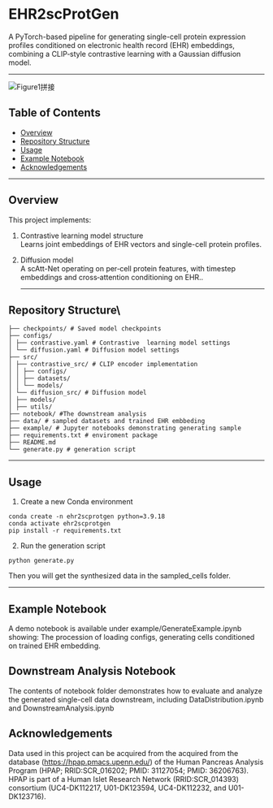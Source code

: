 # EHR2scProtGen

A PyTorch-based pipeline for generating single-cell protein expression profiles conditioned on electronic health record (EHR) embeddings, combining a CLIP‐style contrastive learning with a Gaussian diffusion model.

---



![Figure1拼接](https://github.com/user-attachments/assets/41323a3c-bd73-4e11-a6de-534146d6a064)


## Table of Contents

- [Overview](#overview)  
- [Repository Structure](#repository-structure)  
- [Usage](#usage)    
- [Example Notebook](#example-notebook)  
- [Acknowledgements](#acknowledgements)  

---

## Overview

This project implements:

1. Contrastive learning model structure  
   Learns joint embeddings of EHR vectors and single-cell protein profiles.  

2. Diffusion model  
   A scAtt-Net operating on per‐cell protein features, with timestep embeddings and cross‐attention conditioning on EHR..
   
   ---

## Repository Structure\
```
├── checkpoints/ # Saved model checkpoints
├── configs/
│ ├── contrastive.yaml # Contrastive  learning model settings
│ └── diffusion.yaml # Diffusion model settings
├── src/
│ ├── contrastive_src/ # CLIP encoder implementation
│ │ ├── configs/
│ │ ├── datasets/
│ │ └── models/
│ └── diffusion_src/ # Diffusion model
│ ├── models/
│ ├── utils/
├── notebook/ #The downstream analysis
├── data/ # sampled datasets and trained EHR embbeding
├── example/ # Jupyter notebooks demonstrating generating sample
├── requirements.txt # enviroment package
├── README.md
└── generate.py # generation script
```
---

## Usage
1. Create a new Conda environment 
```
conda create -n ehr2scprotgen python=3.9.18
conda activate ehr2scprotgen
pip install -r requirements.txt
```
 2. Run the generation script
```
python generate.py
```
Then you will get the synthesized data in the sampled_cells folder.

---
## Example Notebook

A demo notebook is available under example/GenerateExample.ipynb showing:
The procession of loading configs, generating cells conditioned on trained EHR embedding.

## Downstream Analysis Notebook

The contents of notebook folder demonstrates how to evaluate and analyze the generated single-cell data downstream, 
including DataDistribution.ipynb and DownstreamAnalysis.ipynb

## Acknowledgements
Data used in this project can be acquired from the acquired from the database (https://hpap.pmacs.upenn.edu/) of the Human Pancreas Analysis Program (HPAP; RRID:SCR_016202; PMID: 31127054; PMID: 36206763). HPAP is part of a Human Islet Research Network (RRID:SCR_014393) consortium (UC4-DK112217, U01-DK123594, UC4-DK112232, and U01-DK123716).



